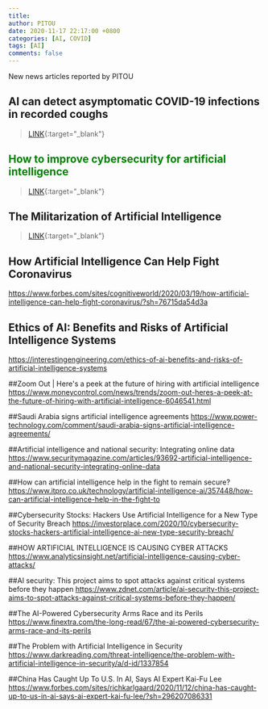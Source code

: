 ```yaml
---
title: 
author: PITOU
date: 2020-11-17 22:17:00 +0800
categories: [AI, COVID]
tags: [AI]
comments: false
---
```


New news articles reported by PITOU

## AI can detect asymptomatic COVID-19 infections in recorded coughs
> [LINK](https://www.weforum.org/agenda/2020/11/artificial-intelligence-model-detects-asymptomatic-covid-19-infections-through-cellphone-recorded-coughs/){:target="_blank"}

## <span style="color:green">How to improve cybersecurity for artificial intelligence </span>
> [LINK](https://www.brookings.edu/research/how-to-improve-cybersecurity-for-artificial-intelligence/){:target="_blank"}

## The Militarization of Artificial Intelligence
> [LINK](https://reliefweb.int/report/world/militarization-artificial-intelligence){:target="_blank"}

## How Artificial Intelligence Can Help Fight Coronavirus
https://www.forbes.com/sites/cognitiveworld/2020/03/19/how-artificial-intelligence-can-help-fight-coronavirus/?sh=76715da54d3a

## Ethics of AI: Benefits and Risks of Artificial Intelligence Systems
https://interestingengineering.com/ethics-of-ai-benefits-and-risks-of-artificial-intelligence-systems

##Zoom Out | Here's a peek at the future of hiring with artificial intelligence
https://www.moneycontrol.com/news/trends/zoom-out-heres-a-peek-at-the-future-of-hiring-with-artificial-intelligence-6046541.html

##Saudi Arabia signs artificial intelligence agreements
https://www.power-technology.com/comment/saudi-arabia-signs-artificial-intelligence-agreements/

##Artificial intelligence and national security: Integrating online data
https://www.securitymagazine.com/articles/93692-artificial-intelligence-and-national-security-integrating-online-data

##How can artificial intelligence help in the fight to remain secure?
https://www.itpro.co.uk/technology/artificial-intelligence-ai/357448/how-can-artificial-intelligence-help-in-the-fight-to

##Cybersecurity Stocks: Hackers Use Artificial Intelligence for a New Type of Security Breach
https://investorplace.com/2020/10/cybersecurity-stocks-hackers-artificial-intelligence-ai-new-type-security-breach/

##HOW ARTIFICIAL INTELLIGENCE IS CAUSING CYBER ATTACKS
https://www.analyticsinsight.net/artificial-intelligence-causing-cyber-attacks/

##AI security: This project aims to spot attacks against critical systems before they happen
https://www.zdnet.com/article/ai-security-this-project-aims-to-spot-attacks-against-critical-systems-before-they-happen/

##The AI-Powered Cybersecurity Arms Race and its Perils
https://www.finextra.com/the-long-read/67/the-ai-powered-cybersecurity-arms-race-and-its-perils

##The Problem with Artificial Intelligence in Security
https://www.darkreading.com/threat-intelligence/the-problem-with-artificial-intelligence-in-security/a/d-id/1337854

##China Has Caught Up To U.S. In AI, Says AI Expert Kai-Fu Lee
https://www.forbes.com/sites/richkarlgaard/2020/11/12/china-has-caught-up-to-us-in-ai-says-ai-expert-kai-fu-lee/?sh=296207086331